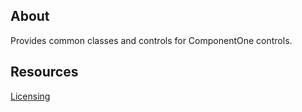 ## About

Provides common classes and controls for ComponentOne controls.

## Resources

[Licensing](https://www.grapecity.com/componentone/licensing)
